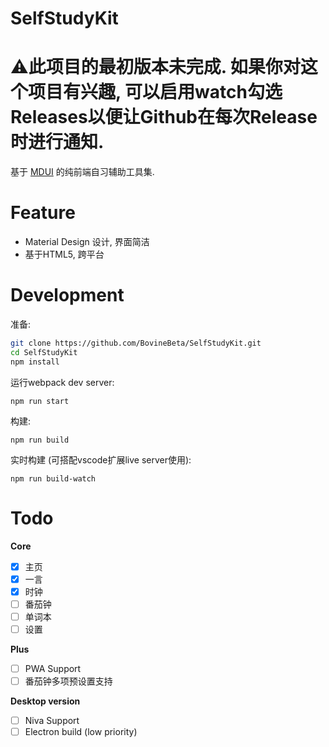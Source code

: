 # SelfStudyKit
# :warning:此项目的最初版本未完成. 如果你对这个项目有兴趣, 可以启用watch勾选Releases以便让Github在每次Release时进行通知.
基于 [MDUI](https://github.com/zdhxiong/mdui) 的纯前端自习辅助工具集.

# Feature

- Material Design 设计, 界面简洁
- 基于HTML5, 跨平台

# Development
准备:
~~~bash
git clone https://github.com/BovineBeta/SelfStudyKit.git
cd SelfStudyKit
npm install
~~~
运行webpack dev server:
~~~
npm run start
~~~
构建:
~~~
npm run build
~~~
实时构建 (可搭配vscode扩展live server使用):
~~~
npm run build-watch
~~~

# Todo
**Core**
- [x] 主页
- [x] 一言
- [x] 时钟
- [ ] 番茄钟
- [ ] 单词本
- [ ] 设置

**Plus**
- [ ] PWA Support
- [ ] 番茄钟多项预设置支持

**Desktop version**
- [ ] Niva Support
- [ ] Electron build (low priority)